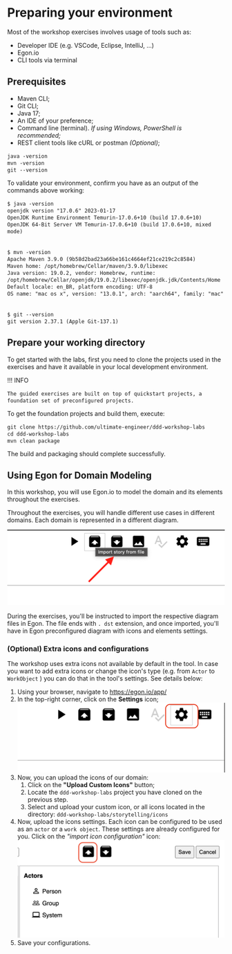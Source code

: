 # Preparing your environment

Most of the workshop exercises involves usage of tools such as: 
- Developer IDE (e.g. VSCode, Eclipse, IntelliJ, ...)
- Egon.io
- CLI tools via terminal 

## Prerequisites

* Maven CLI;
* Git CLI;
* Java 17;
* An IDE of your preference;
* Command line (terminal). _If using Windows, PowerShell is recommended;_
* REST client tools like cURL or postman _(Optional)_;

```shell
java -version
mvn -version
git --version
```

To validate your environment, confirm you have as an output of the commands above working:
```shell
$ java -version
openjdk version "17.0.6" 2023-01-17
OpenJDK Runtime Environment Temurin-17.0.6+10 (build 17.0.6+10)
OpenJDK 64-Bit Server VM Temurin-17.0.6+10 (build 17.0.6+10, mixed mode)


$ mvn -version
Apache Maven 3.9.0 (9b58d2bad23a66be161c4664ef21ce219c2c8584)
Maven home: /opt/homebrew/Cellar/maven/3.9.0/libexec
Java version: 19.0.2, vendor: Homebrew, runtime: /opt/homebrew/Cellar/openjdk/19.0.2/libexec/openjdk.jdk/Contents/Home
Default locale: en_BR, platform encoding: UTF-8
OS name: "mac os x", version: "13.0.1", arch: "aarch64", family: "mac"


$ git --version
git version 2.37.1 (Apple Git-137.1)
```

## Prepare your working directory

To get started with the labs, first you need to clone the projects used in the exercises and have it available in your 
local development environment.

!!! INFO

	The guided exercises are built on top of quickstart projects, a foundation set of preconfigured projects.

To get the foundation projects and build them, execute: 

```shell
git clone https://github.com/ultimate-engineer/ddd-workshop-labs
cd ddd-workshop-labs
mvn clean package
```

The build and packaging should complete successfully.

## Using Egon for Domain Modeling

In this workshop, you will use Egon.io to model the domain and its elements throughout the exercises. 

Throughout the exercises, you will handle different use cases in different domains. Each domain is represented in a 
different diagram.  

![egon import settings](images/00-egon-import-diagram.png)

During the exercises, you'll be instructed to import the respective diagram files in Egon. The file ends with `.
dst` extension, and once imported, you'll have in Egon preconfigured diagram with icons and elements settings.

### (Optional) Extra icons and configurations 

The workshop uses extra icons not available by default in the tool. In case you want to add extra icons or change 
the icon's type (e.g. from `Actor` to `WorkObject` ) you can do that in the tool's settings. 
See details below:

1. Using your browser, navigate to https://egon.io/app/
2. In the top-right corner, click on the **Settings** icon;
   ![egon settings](images/00-egon-settings.png)
3. Now, you can upload the icons of our domain:
   1. Click on the **"Upload Custom Icons"** button;
   2. Locate the `ddd-workshop-labs` project you have cloned on the previous step. 
   3. Select and upload your custom icon, or all icons located in the directory:
      ```ddd-workshop-labs/storytelling/icons```
4. Now, upload the icons settings. Each icon can be configured to be used as an `actor` or a `work object`. These 
   settings are already configured for you. Click on the *"import icon configuration"* icon:
   ![egon import settings](images/00-egon-import-icon-settings.png)
5. Save your configurations.  

